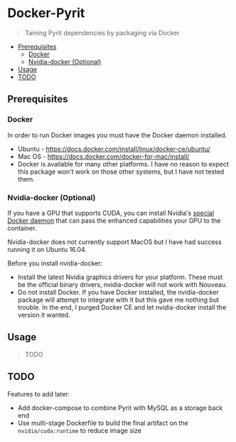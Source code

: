 # Docker-Pyrit

> Taming Pyrit dependencies by packaging via Docker

<!-- START doctoc generated TOC please keep comment here to allow auto update -->
<!-- DON'T EDIT THIS SECTION, INSTEAD RE-RUN doctoc TO UPDATE -->


- [Prerequisites](#prerequisites)
  - [Docker](#docker)
  - [Nvidia-docker (Optional)](#nvidia-docker-optional)
- [Usage](#usage)
- [TODO](#todo)

<!-- END doctoc generated TOC please keep comment here to allow auto update -->

## Prerequisites

### Docker

In order to run Docker images you must have the Docker daemon installed.

* Ubuntu - https://docs.docker.com/install/linux/docker-ce/ubuntu/
* Mac OS - https://docs.docker.com/docker-for-mac/install/
* Docker is available for many other platforms.  I have no reason to expect this package won't work on those other systems, but I have not tested them.  

### Nvidia-docker (Optional)

If you have a GPU that supports CUDA, you can install Nvidia's [special Docker daemon](https://github.com/NVIDIA/nvidia-docker) that can pass the enhanced capabilities your GPU to the container.

Nvidia-docker does not currently support MacOS but I have had success running it on Ubuntu 16.04.

Before you install nvidia-docker:

* Install the latest Nvidia graphics drivers for your platform.  These must be the official binary drivers, nvidia-docker will not work with Nouveau.
* Do not install Docker.  If you have Docker installed, the nvidia-docker package will attempt to integrate with it but this gave me nothing but trouble.  In the end, I purged Docker CE and let nvidia-docker install the version it wanted.

## Usage

>TODO

## TODO

Features to add later:

* Add docker-compose to combine Pyrit with MySQL as a storage back end
* Use multi-stage Dockerfile to build the final artifact on the `nvidia/cuda:runtime` to reduce image size
